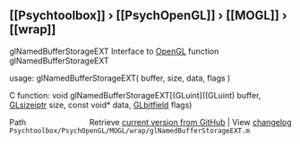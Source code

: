 ## [[Psychtoolbox]] &#8250; [[PsychOpenGL]] &#8250; [[MOGL]] &#8250; [[wrap]]

glNamedBufferStorageEXT  Interface to [OpenGL](OpenGL) function glNamedBufferStorageEXT  
  
usage:  glNamedBufferStorageEXT( buffer, size, data, flags )  
  
C function:  void glNamedBufferStorageEXT[(GLuint]((GLuint) buffer, [GLsizeiptr](GLsizeiptr) size, const void\* data, [GLbitfield](GLbitfield) flags)  




<div class="code_header" style="text-align:right;">
  <span style="float:left;">Path&nbsp;&nbsp;</span> <span class="counter">Retrieve <a href=
  "https://raw.github.com/Psychtoolbox-3/Psychtoolbox-3/beta/Psychtoolbox/PsychOpenGL/MOGL/wrap/glNamedBufferStorageEXT.m">current version from GitHub</a> | View <a href=
  "https://github.com/Psychtoolbox-3/Psychtoolbox-3/commits/beta/Psychtoolbox/PsychOpenGL/MOGL/wrap/glNamedBufferStorageEXT.m">changelog</a></span>
</div>
<div class="code">
  <code>Psychtoolbox/PsychOpenGL/MOGL/wrap/glNamedBufferStorageEXT.m</code>
</div>

